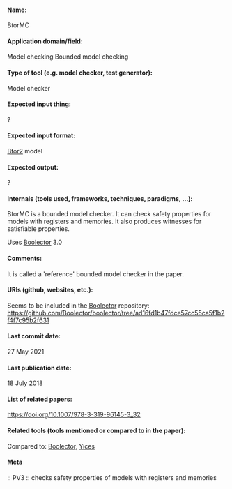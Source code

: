 #### Name:
BtorMC

#### Application domain/field:
Model checking
Bounded model checking

#### Type of tool (e.g. model checker, test generator):
Model checker

#### Expected input thing:
?

#### Expected input format:
[Btor2](../../Formats/Btor2.md) model

#### Expected output:
?

#### Internals (tools used, frameworks, techniques, paradigms, ...):
BtorMC is a bounded model checker.
It can check safety properties for models with registers and memories.
It also produces witnesses for satisfiable properties.

Uses [Boolector](../Solvers/SMT/Boolector.md) 3.0

#### Comments:
It is called a 'reference' bounded model checker in the paper.

#### URIs (github, websites, etc.):
Seems to be included in the [Boolector](../Solvers/SMT/Boolector.md) repository: https://github.com/Boolector/boolector/tree/ad16fd1b47fdce57cc55ca5f1b2f4f7c95b2f631

#### Last commit date:
27 May 2021

#### Last publication date:
18 July 2018

#### List of related papers:
https://doi.org/10.1007/978-3-319-96145-3_32

#### Related tools (tools mentioned or compared to in the paper):
Compared to: [Boolector](../Solvers/SMT/Boolector.md), [Yices](../Solvers/SMT/Yices.md)

#### Meta
:: PV3 :: checks safety properties of models with registers and memories